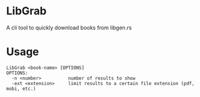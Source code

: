 # LibGrab
A cli tool to quickly download books from libgen.rs

# Usage
```
LibGrab <book-name> [OPTIONS]
OPTIONS:
  -n <number>          number of results to show
  -ext <extension>     limit results to a certain file extension (pdf, mobi, etc.)
```
